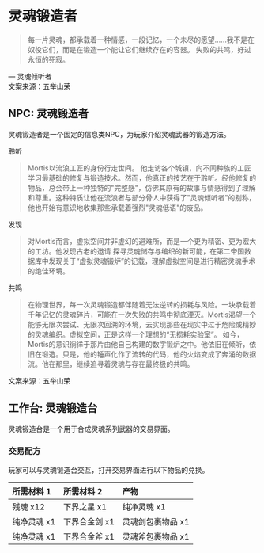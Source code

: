 # 灵魂锻造者

>每一片灵魂，都承载着一种情感，一段记忆，一个未尽的愿望……我不是在奴役它们，而是在锻造一个能让它们继续存在的容器。 失败的共鸣，好过永恒的死寂。
<div class="signature">
  <div class="author">— 灵魂倾听者</div>
  <div class="source">文案来源：五举山荣</div>
</div>

## NPC: 灵魂锻造者
灵魂锻造者是一个固定的信息类NPC，为玩家介绍灵魂武器的锻造方法。

<div class="divider">聆听</div>

>Mortis以流浪工匠的身份行走世间。
他走访各个城镇，向不同种族的工匠学习最基础的修复与锻造技术。然而，他真正的技艺在于聆听。经他修复的物品，总会带上一种独特的"完整感"，仿佛其原有的故事与情感得到了理解和尊重。这种特质让他在流浪者与部分骨人中获得了"灵魂倾听者"的别称，他也开始有意识地收集那些承载着强烈"灵魂低语"的废品。

<div class="divider">发现</div>

>对Mortis而言，虚拟空间并非虚幻的避难所，而是一个更为精密、更为宏大的工坊。他发现古老的邀请 探寻灵魂储存与编织的新可能，在第二帝国数据库中发现关于“虚拟灵魂锻炉”的记载，理解虚拟空间是进行精密灵魂手术的绝佳环境。

<div class="divider">共鸣</div>

>在物理世界，每一次灵魂锻造都伴随着无法逆转的损耗与风险。一块承载着千年记忆的灵魂碎片，可能在一次失败的共鸣中彻底湮灭。Mortis渴望一个能够无限次尝试、无限次回溯的环境，去实现那些在现实中过于危险或精妙的灵魂编织。虚拟空间，正是这样一个理想的“无损耗实验室”。
如今，Mortis的意识徜徉于那片由他自己构建的数字锻炉之中。他依旧在倾听，依旧在锻造。只是，他的锤声化作了流转的代码，他的火焰变成了奔涌的数据流。他在那里，继续追寻着灵魂与存在最终极的共鸣。
<div class="signature">
  <div class="source">文案来源：五举山荣</div>
</div>

## 工作台: 灵魂锻造台
灵魂锻造台是一个用于合成灵魂系列武器的交易界面。

### 交易配方
玩家可以与灵魂锻造台交互，打开交易界面进行以下物品的兑换。

| 所需材料 1 | 所需材料 2 | 产物 |
| :--- | :--- | :--- |
| 残魂 x12 | 下界之星 x1 | 纯净灵魂 x1 |
| 纯净灵魂 x1 | 下界合金剑 x1 | 灵魂剑包裹物品 x1 |
| 纯净灵魂 x1 | 下界合金斧 x1 | 灵魂斧包裹物品 x1 |